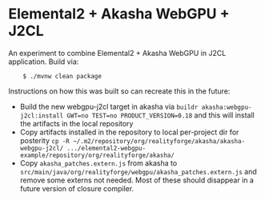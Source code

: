 # Elemental2 + Akasha WebGPU + J2CL

An experiment to combine Elemental2 + Akasha WebGPU in J2CL application. Build via:

        $ ./mvnw clean package

Instructions on how this was built so can recreate this in the future:

* Build the new webgpu-j2cl target in akasha via `buildr akasha:webgpu-j2cl:install GWT=no TEST=no PRODUCT_VERSION=0.18` and this will install the artifacts in the local repository
* Copy artifacts installed in the repository to local per-project dir for posterity `cp -R ~/.m2/repository/org/realityforge/akasha/akasha-webgpu-j2cl/ .../elemental2-webgpu-example/repository/org/realityforge/akasha/`
* Copy `akasha_patches.extern.js` from akasha to `src/main/java/org/realityforge/webgpu/akasha_patches.extern.js` and remove some externs not needed. Most of these should disappear in a future version of closure compiler. 
